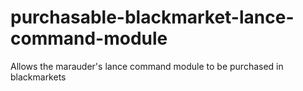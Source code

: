 # purchasable-blackmarket-lance-command-module
Allows the marauder's lance command module to be purchased in blackmarkets
